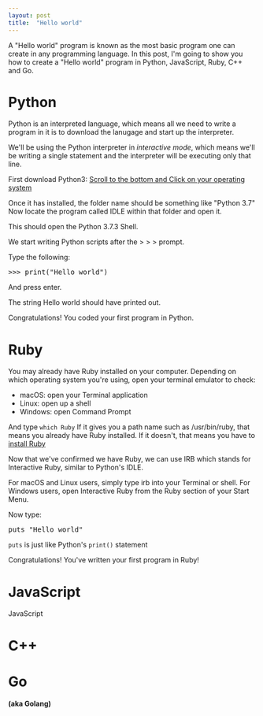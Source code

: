 ```yaml
---
layout: post
title:  "Hello world"
---
```


A "Hello world" program is known as the most basic program one can create in any programming language. In this post, I'm going to show you how to create a "Hello world" program in Python, JavaScript, Ruby, C++ and Go.

<h1>Python</h1>

Python is an interpreted language, which means all we need to write a program in it is to download the lanugage and start up the interpreter.

We'll be using the Python interpreter in <i>interactive mode</i>, which means we'll be writing a single statement and the interpreter will be executing only that line.

First download Python3: [Scroll to the bottom and Click on your operating system][download-python]

Once it has installed, the folder name should be something like "Python 3.7" Now locate the program called IDLE within that folder and open it.

This should open the Python 3.7.3 Shell.

We start writing Python scripts after the > > > prompt.

Type the following:

<pre>>>> print("Hello world")</pre>

And press enter.

The string Hello world should have printed out.

Congratulations! You coded your first program in Python.

<h1>Ruby</h1>

You may already have Ruby installed on your computer. Depending on which operating system you're using, open your terminal emulator to check:

- macOS: open your Terminal application
- Linux: open up a shell
- Windows: open Command Prompt

And type `which Ruby`  If it gives you a path name such as /usr/bin/ruby, that means you already have Ruby installed. If it doesn't, that means you have to [install Ruby][download-ruby]

Now that we've confirmed we have Ruby, we can use IRB which stands for Interactive Ruby, similar to Python's IDLE.

For macOS and Linux users, simply type irb into your Terminal or shell. For Windows users, open Interactive Ruby from the Ruby section of your Start Menu.

Now type:
<pre>puts "Hello world"</pre>

`puts` is just like Python's `print()` statement

Congratulations! You've written your first program in Ruby!

<h1>JavaScript</h1>

JavaScript 

<h1>C++</h1>

<h1>Go</h1>
<h4>(aka Golang)</h4>

[download-python]: https://www.python.org/downloads/release/python-373/
[download-vscode]: https://code.visualstudio.com/download
[download-ruby]: https://www.ruby-lang.org/en/documentation/installation/
